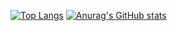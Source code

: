 [![Top Langs](https://github-readme-stats.vercel.app/api/top-langs/?username=Redsham)](https://github.com/anuraghazra/github-readme-stats)
[![Anurag's GitHub stats](https://github-readme-stats.vercel.app/api?username=Redsham)](https://github.com/anuraghazra/github-readme-stats)

